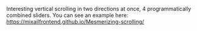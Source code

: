 Interesting vertical scrolling in two directions at once, 4 programmatically combined sliders.
You can see an example here: https://mixailfrontend.github.io/Mesmerizing-scrolling/
